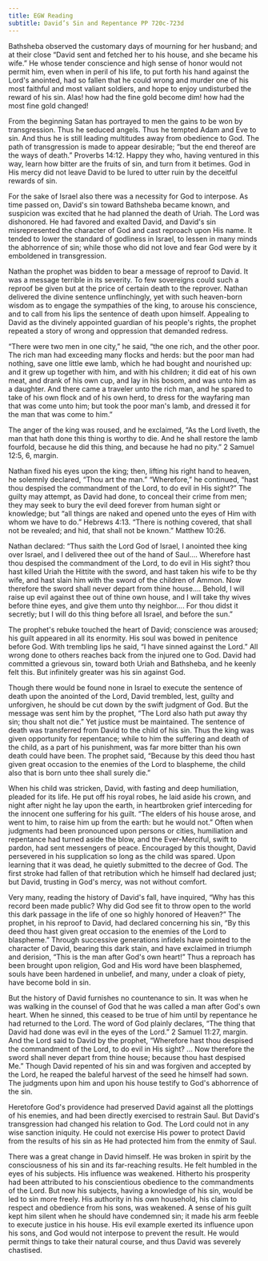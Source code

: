 ```yaml
---
title: EGW Reading
subtitle: David’s Sin and Repentance PP 720c-723d
---
```


Bathsheba observed the customary days of mourning for her husband; and at their close “David sent and fetched her to his house, and she became his wife.” He whose tender conscience and high sense of honor would not permit him, even when in peril of his life, to put forth his hand against the Lord's anointed, had so fallen that he could wrong and murder one of his most faithful and most valiant soldiers, and hope to enjoy undisturbed the reward of his sin. Alas! how had the fine gold become dim! how had the most fine gold changed!

From the beginning Satan has portrayed to men the gains to be won by transgression. Thus he seduced angels. Thus he tempted Adam and Eve to sin. And thus he is still leading multitudes away from obedience to God. The path of transgression is made to appear desirable; “but the end thereof are the ways of death.” Proverbs 14:12. Happy they who, having ventured in this way, learn how bitter are the fruits of sin, and turn from it betimes. God in His mercy did not leave David to be lured to utter ruin by the deceitful rewards of sin.

For the sake of Israel also there was a necessity for God to interpose. As time passed on, David's sin toward Bathsheba became known, and suspicion was excited that he had planned the death of Uriah. The Lord was dishonored. He had favored and exalted David, and David's sin misrepresented the character of God and cast reproach upon His name. It tended to lower the standard of godliness in Israel, to lessen in many minds the abhorrence of sin; while those who did not love and fear God were by it emboldened in transgression.

Nathan the prophet was bidden to bear a message of reproof to David. It was a message terrible in its severity. To few sovereigns could such a reproof be given but at the price of certain death to the reprover. Nathan delivered the divine sentence unflinchingly, yet with such heaven-born wisdom as to engage the sympathies of the king, to arouse his conscience, and to call from his lips the sentence of death upon himself. Appealing to David as the divinely appointed guardian of his people's rights, the prophet repeated a story of wrong and oppression that demanded redress.

“There were two men in one city,” he said, “the one rich, and the other poor. The rich man had exceeding many flocks and herds: but the poor man had nothing, save one little ewe lamb, which he had bought and nourished up: and it grew up together with him, and with his children; it did eat of his own meat, and drank of his own cup, and lay in his bosom, and was unto him as a daughter. And there came a traveler unto the rich man, and he spared to take of his own flock and of his own herd, to dress for the wayfaring man that was come unto him; but took the poor man's lamb, and dressed it for the man that was come to him.”

The anger of the king was roused, and he exclaimed, “As the Lord liveth, the man that hath done this thing is worthy to die. And he shall restore the lamb fourfold, because he did this thing, and because he had no pity.” 2 Samuel 12:5, 6, margin.

Nathan fixed his eyes upon the king; then, lifting his right hand to heaven, he solemnly declared, “Thou art the man.” “Wherefore,” he continued, “hast thou despised the commandment of the Lord, to do evil in His sight?” The guilty may attempt, as David had done, to conceal their crime from men; they may seek to bury the evil deed forever from human sight or knowledge; but “all things are naked and opened unto the eyes of Him with whom we have to do.” Hebrews 4:13. “There is nothing covered, that shall not be revealed; and hid, that shall not be known.” Matthew 10:26.

Nathan declared: “Thus saith the Lord God of Israel, I anointed thee king over Israel, and I delivered thee out of the hand of Saul.... Wherefore hast thou despised the commandment of the Lord, to do evil in His sight? thou hast killed Uriah the Hittite with the sword, and hast taken his wife to be thy wife, and hast slain him with the sword of the children of Ammon. Now therefore the sword shall never depart from thine house.... Behold, I will raise up evil against thee out of thine own house, and I will take thy wives before thine eyes, and give them unto thy neighbor.... For thou didst it secretly; but I will do this thing before all Israel, and before the sun.”

The prophet's rebuke touched the heart of David; conscience was aroused; his guilt appeared in all its enormity. His soul was bowed in penitence before God. With trembling lips he said, “I have sinned against the Lord.” All wrong done to others reaches back from the injured one to God. David had committed a grievous sin, toward both Uriah and Bathsheba, and he keenly felt this. But infinitely greater was his sin against God.

Though there would be found none in Israel to execute the sentence of death upon the anointed of the Lord, David trembled, lest, guilty and unforgiven, he should be cut down by the swift judgment of God. But the message was sent him by the prophet, “The Lord also hath put away thy sin; thou shalt not die.” Yet justice must be maintained. The sentence of death was transferred from David to the child of his sin. Thus the king was given opportunity for repentance; while to him the suffering and death of the child, as a part of his punishment, was far more bitter than his own death could have been. The prophet said, “Because by this deed thou hast given great occasion to the enemies of the Lord to blaspheme, the child also that is born unto thee shall surely die.”

When his child was stricken, David, with fasting and deep humiliation, pleaded for its life. He put off his royal robes, he laid aside his crown, and night after night he lay upon the earth, in heartbroken grief interceding for the innocent one suffering for his guilt. “The elders of his house arose, and went to him, to raise him up from the earth: but he would not.” Often when judgments had been pronounced upon persons or cities, humiliation and repentance had turned aside the blow, and the Ever-Merciful, swift to pardon, had sent messengers of peace. Encouraged by this thought, David persevered in his supplication so long as the child was spared. Upon learning that it was dead, he quietly submitted to the decree of God. The first stroke had fallen of that retribution which he himself had declared just; but David, trusting in God's mercy, was not without comfort.

Very many, reading the history of David's fall, have inquired, “Why has this record been made public? Why did God see fit to throw open to the world this dark passage in the life of one so highly honored of Heaven?” The prophet, in his reproof to David, had declared concerning his sin, “By this deed thou hast given great occasion to the enemies of the Lord to blaspheme.” Through successive generations infidels have pointed to the character of David, bearing this dark stain, and have exclaimed in triumph and derision, “This is the man after God's own heart!” Thus a reproach has been brought upon religion, God and His word have been blasphemed, souls have been hardened in unbelief, and many, under a cloak of piety, have become bold in sin.

But the history of David furnishes no countenance to sin. It was when he was walking in the counsel of God that he was called a man after God's own heart. When he sinned, this ceased to be true of him until by repentance he had returned to the Lord. The word of God plainly declares, “The thing that David had done was evil in the eyes of the Lord.” 2 Samuel 11:27, margin. And the Lord said to David by the prophet, “Wherefore hast thou despised the commandment of the Lord, to do evil in His sight? ... Now therefore the sword shall never depart from thine house; because thou hast despised Me.” Though David repented of his sin and was forgiven and accepted by the Lord, he reaped the baleful harvest of the seed he himself had sown. The judgments upon him and upon his house testify to God's abhorrence of the sin.

Heretofore God's providence had preserved David against all the plottings of his enemies, and had been directly exercised to restrain Saul. But David's transgression had changed his relation to God. The Lord could not in any wise sanction iniquity. He could not exercise His power to protect David from the results of his sin as He had protected him from the enmity of Saul.

There was a great change in David himself. He was broken in spirit by the consciousness of his sin and its far-reaching results. He felt humbled in the eyes of his subjects. His influence was weakened. Hitherto his prosperity had been attributed to his conscientious obedience to the commandments of the Lord. But now his subjects, having a knowledge of his sin, would be led to sin more freely. His authority in his own household, his claim to respect and obedience from his sons, was weakened. A sense of his guilt kept him silent when he should have condemned sin; it made his arm feeble to execute justice in his house. His evil example exerted its influence upon his sons, and God would not interpose to prevent the result. He would permit things to take their natural course, and thus David was severely chastised.